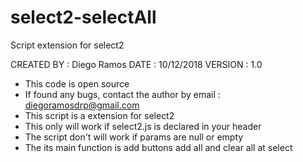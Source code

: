 # select2-selectAll
Script extension for select2

CREATED BY : Diego Ramos 
DATE : 10/12/2018
VERSION : 1.0


 * This code is open source
 * If found any bugs, contact the author by email : diegoramosdrp@gmail.com
 * This script is a extension for select2
 * This only will work if select2.js is declared in your header
 * The script don't will work if params are null or empty
 * The its main function is add buttons add all and clear all at select
